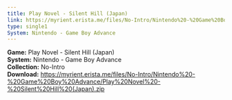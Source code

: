 ```yaml
---
title: Play Novel - Silent Hill (Japan)
link: https://myrient.erista.me/files/No-Intro/Nintendo%20-%20Game%20Boy%20Advance/Play%20Novel%20-%20Silent%20Hill%20(Japan).zip
type: single1
System: Nintendo - Game Boy Advance
---
```

<b>Game:</b> Play Novel - Silent Hill (Japan)<br>
<b>System:</b> Nintendo - Game Boy Advance<br>
<b>Collection:</b> No-Intro<br>
<b>Download:</b> https://myrient.erista.me/files/No-Intro/Nintendo%20-%20Game%20Boy%20Advance/Play%20Novel%20-%20Silent%20Hill%20(Japan).zip